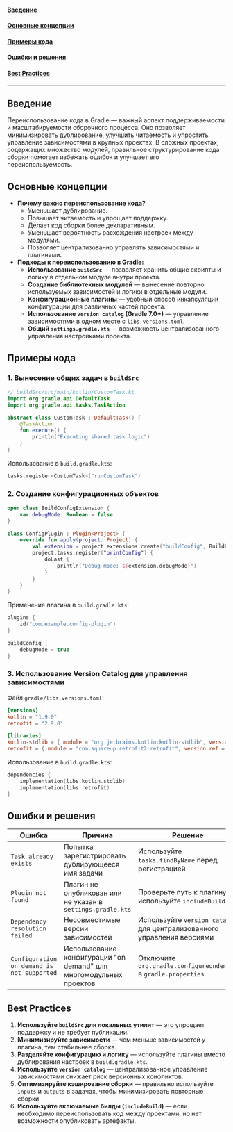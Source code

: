 #### [Введение](#Введение-1)
#### [Основные концепции](#Основные-концепции-1)
#### [Примеры кода](#Примеры-кода-1)
#### [Ошибки и решения](#Ошибки-и-решения-1)
#### [Best Practices](#best-practices-1)

---

## Введение
Переиспользование кода в Gradle — важный аспект поддерживаемости и масштабируемости сборочного процесса. Оно позволяет минимизировать дублирование, улучшить читаемость и упростить управление зависимостями в крупных проектах. В сложных проектах, содержащих множество модулей, правильное структурирование кода сборки помогает избежать ошибок и улучшает его переиспользуемость.

## Основные концепции
- **Почему важно переиспользование кода?**
    - Уменьшает дублирование.
    - Повышает читаемость и упрощает поддержку.
    - Делает код сборки более декларативным.
    - Уменьшает вероятность расхождения настроек между модулями.
    - Позволяет централизованно управлять зависимостями и плагинами.
- **Подходы к переиспользованию в Gradle:**
    - **Использование `buildSrc`** — позволяет хранить общие скрипты и логику в отдельном модуле внутри проекта.
    - **Создание библиотекных модулей** — вынесение повторно используемых зависимостей и логики в отдельные модули.
    - **Конфигурационные плагины** — удобный способ инкапсуляции конфигурации для различных частей проекта.
    - **Использование `version catalog` (Gradle 7.0+)** — управление зависимостями в одном месте с `libs.versions.toml`.
    - **Общий `settings.gradle.kts`** — возможность централизованного управления настройками проекта.

## Примеры кода
### 1. Вынесение общих задач в `buildSrc`
```kotlin
// buildSrc/src/main/kotlin/CustomTask.kt
import org.gradle.api.DefaultTask
import org.gradle.api.tasks.TaskAction

abstract class CustomTask : DefaultTask() {
    @TaskAction
    fun execute() {
        println("Executing shared task logic")
    }
}
```
Использование в `build.gradle.kts`:
```kotlin
tasks.register<CustomTask>("runCustomTask")
```

### 2. Создание конфигурационных объектов
```kotlin
open class BuildConfigExtension {
    var debugMode: Boolean = false
}
```
```kotlin
class ConfigPlugin : Plugin<Project> {
    override fun apply(project: Project) {
        val extension = project.extensions.create("buildConfig", BuildConfigExtension::class.java)
        project.tasks.register("printConfig") {
            doLast {
                println("Debug mode: ${extension.debugMode}")
            }
        }
    }
}
```
Применение плагина в `build.gradle.kts`:
```kotlin
plugins {
    id("com.example.config-plugin")
}

buildConfig {
    debugMode = true
}
```

### 3. Использование Version Catalog для управления зависимостями
Файл `gradle/libs.versions.toml`:
```toml
[versions]
kotlin = "1.9.0"
retrofit = "2.9.0"

[libraries]
kotlin-stdlib = { module = "org.jetbrains.kotlin:kotlin-stdlib", version.ref = "kotlin" }
retrofit = { module = "com.squareup.retrofit2:retrofit", version.ref = "retrofit" }
```
Использование в `build.gradle.kts`:
```kotlin
dependencies {
    implementation(libs.kotlin.stdlib)
    implementation(libs.retrofit)
}
```

## Ошибки и решения
| Ошибка | Причина | Решение |
|--------|--------|---------|
| `Task already exists` | Попытка зарегистрировать дублирующееся имя задачи | Используйте `tasks.findByName` перед регистрацией |
| `Plugin not found` | Плагин не опубликован или не указан в `settings.gradle.kts` | Проверьте путь к плагину и используйте `includeBuild` |
| `Dependency resolution failed` | Несовместимые версии зависимостей | Используйте `version catalog` для централизованного управления версиями |
| `Configuration on demand is not supported` | Использование конфигурации "on demand" для многомодульных проектов | Отключите `org.gradle.configureondemand` в `gradle.properties` |

## Best Practices
1. **Используйте `buildSrc` для локальных утилит** — это упрощает поддержку и не требует публикации.
2. **Минимизируйте зависимости** — чем меньше зависимостей у плагина, тем стабильнее сборка.
3. **Разделяйте конфигурацию и логику** — используйте плагины вместо дублирования настроек в `build.gradle.kts`.
4. **Используйте `version catalog`** — централизованное управление зависимостями снижает риск версионных конфликтов.
5. **Оптимизируйте кэширование сборки** — правильно используйте `inputs` и `outputs` в задачах, чтобы минимизировать повторные сборки.
6. **Используйте включаемые билды (`includeBuild`)** — если необходимо переиспользовать код между проектами, но нет возможности опубликовать артефакты.

